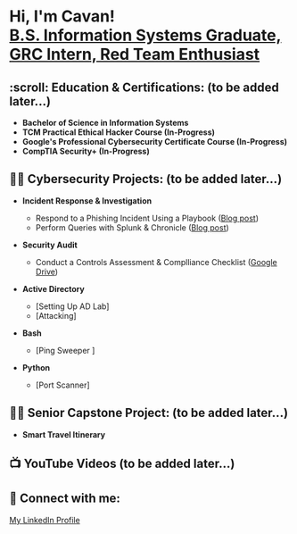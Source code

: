 <h1>Hi, I'm Cavan! <br/> <a href="https://www.linkedin.com/in/cavan-fowler59/">B.S. Information Systems Graduate, GRC Intern, Red Team Enthusiast</a></h1>

<h2>:scroll: Education & Certifications: (to be added later...)</h2>

- <b>Bachelor of Science in Information Systems</b>
- <b>TCM Practical Ethical Hacker Course (In-Progress)</b>
- <b>Google's Professional Cybersecurity Certificate Course (In-Progress)</b>
- <b>CompTIA Security+ (In-Progress)</b>

<h2>👨‍💻 Cybersecurity Projects: (to be added later...)</h2>

- <b>Incident Response & Investigation</b>
  - Respond to a Phishing Incident Using a Playbook (<a href="https://medium.com/@cavan.fowler/respond-to-phishing-incident-using-playbook-c054b6f8dff">Blog post</a>)
  - Perform Queries with Splunk & Chronicle (<a href="https://medium.com/@cavan.fowler/perform-a-query-with-splunk-49c2eda9b333">Blog post</a>)
    
- <b>Security Audit</b>
  - Conduct a Controls Assessment & Complliance Checklist (<a href="https://drive.google.com/drive/folders/1h6ImCVgDTXCHCa159iMWzvzn9xwNvQTZ?usp=sharing">Google Drive</a>)

- <b>Active Directory</b>
  - [Setting Up AD Lab]
  - [Attacking]

- <b>Bash</b>
  - [Ping Sweeper ]
    
- <b>Python</b>
  - [Port Scanner]

<h2>👨‍💻 Senior Capstone Project: (to be added later...)</h2>

- <b>Smart Travel Itinerary</b>

<h2>📺 YouTube Videos (to be added later...)</h2>

<h2> 🤳 Connect with me:</h2>

<a href="https://www.linkedin.com/in/cavan-fowler59/">My LinkedIn Profile</a>
